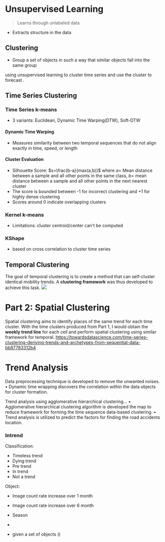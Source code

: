 # Unsupervised Learning 
>  Learns through unlabeled data
- Extracts structure in the data

##  Clustering
- Group a set of objects in such a way that similar objects fall into the same group

using unsupervised learning to cluster time series and use the cluster to forecast .


## Time Series Clustering
### Time Series k-means
- 3 variants: Euclidean, Dynamic Time Warping(DTW), Soft-DTW
#### Dynamic Time Warping
- Measures similarity between two temporal sequences that do not align exactly in time, speed, or length
#### Cluster Evaluation
- Silhouette Score: $s=\frac{b-a}{max(a,b)}$ where $a =$  Mean distance between a sample and all other points in the same class, $b=$ mean distance between a sample and all other points in the next nearest cluster
- The score is bounded between -1 for incorrect clustering and +1 for highly dense clustering
- Scores around 0 indicate overlapping clusters
### Kernel k-means
- Limitations: cluster centroid/center can't be computed

### KShape
- based on cross correlation to cluster time series

## Temporal Clustering

The goal of temporal clustering is to create a method that can self-cluster identical mobility trends. A **clustering framework** was thus developed to achieve this task.
![](https://miro.medium.com/v2/resize:fit:1105/1*ZukNcXRp66qLX8_aE8dnsw.png)

# Part 2: Spatial Clustering

Spatial clustering aims to identify places of the same trend for each time cluster. With the time clusters produced from Part 1, I would obtain the **weekly trend line** for each cell and perform spatial clustering using similar framework for temporal.
https://towardsdatascience.com/time-series-clustering-deriving-trends-and-archetypes-from-sequential-data-bb87783312b4
# Trend Analysis

Data preprocessing technique is developed to remove the unwanted noises.
• Dynamic time wrapping discovers the correlation within the data objects for
cluster formation.


Trend analysis using agglomerative hierarchical clustering…
• Agglomerative hierarchical clustering algorithm is developed the map to reduce
framework for forming the time sequence data-based clustering.
• Trend analysis is utilized to predict the factors for finding the road accidents
location.



### Intrend
Classification:
- Timeless trend
- Dying trend
- Pre trend
- In trend
- Not a trend

Object:
- Image count rate increase over 1 month
- Image count rate increase over 6 month
- Season
- 

- given a set of objects ()